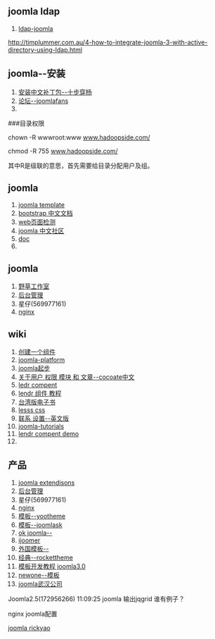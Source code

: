 ## joomla ldap
1. [ldap-joomla](http://timplummer.com.au/4-how-to-integrate-joomla-3-with-active-directory-using-ldap.html
)

http://timplummer.com.au/4-how-to-integrate-joomla-3-with-active-directory-using-ldap.html

## joomla--安装
1. [安装中文补丁包--十步穿杨](http://cocoate.com/zh-hans/j3cn/language)
2. [论坛--joomlafans](http://joomlafans.org/)
3. 

###目录权限

chown -R wwwroot:www www.hadoopside.com/

chmod -R 755 www.hadoopside.com/

其中R是级联的意思，首先需要给目录分配用户及组。

## joomla
1. [joomla template](http://sydney.joomladay.org.au/images/presos/how_to_build_a_template.pdf)
2. [bootstrap 中文文档](http://wrongwaycn.github.com/bootstrap/docs/index.html)
3. [web页面检测](http://webdevchecklist.com/)
4. [joomla 中文社区](http://www.joomla.cn/sitemap.html)
5. [doc](http://docs.joomla.org/)
6. 

## joomla
1. [野草工作室](http://www.ycway.com/about)
2. [后台管理](http://127.0.0.1/demo/project/Joomla_3.0.3-Stable-Full_Package/administrator/index.php?option=com_config)
3. 星仔(569977161)
4. [nginx](http://www.ycway.com/seo/nginx-joomla-conf.html)

## wiki
1. [创建一个组件](http://docs.joomla.org/Creating_a_simple_component_-_Part_1)
2. [joomla-platform](http://joomla.github.com/joomla-platform/)
3. [joomla起步](http://docs.joomla.org/Getting_Started_with_Joomla!)
4. [关于用户 权限 模块 和 文章--cocoate中文](http://cocoate.com/zh-hans/j3cn/)
5. [ledr compent](http://lendr.sparkbuilt.com/#)
6. [lendr 组件 教程](http://lendr.sparkbuilt.com/)
7. [台湾版电子书](http://www.abokuo.com/)
8. [lesss css](http://www.lesscss.net/)
9. [联系 设置--英文版 ](http://cocoate.com/j25/extensions/contacts)
10. [joomla-tutorials](http://www.joomlatutorials.com/joomla-tutorials/joomla-3-0-tutorials/joomla-3-0-admin/mass-email)
11. [lendr compent demo](http://lendr.websparkinc.com)
10. 

## 产品
1. [joomla extendisons ](http://menu.joomlaextensions.co.in/component/user/login.html)
2. [后台管理](http://127.0.0.1/demo/project/Joomla_3.0.3-Stable-Full_Package/administrator/index.php?option=com_config)
3. 星仔(569977161)
4. [nginx](http://www.ycway.com/seo/nginx-joomla-conf.html)
5. [模板--yootheme ](http://www.yootheme.com/demo/joomla)
6. [模板--joomlask](http://www.joomlask.com/joomla-cool-sites.html)
7. [ok joomla--](http://www.okjoomla.com/)
8. [ijoomer](https://www.ijoomer.com/iJoomer-Advance/ijoomer-advance-opensource-mobile-cms-for-joomla.html)
9. [外国模板--](http://www.siteground.com/tutorials/joomla3/)
10. [经典--rockettheme](http://demo.rockettheme.com/)
11. [模板开发教程 joomla3.0](http://www.inmotionhosting.com/support/edu/joomla-3/create-template/starting-template)
12. [newone--模板](http://www.newone.org/)
13. [joomla武汉公司](http://www.evebit.com/zh/about/about-evebit-digital.html)


Joomla2.5(172956266)  11:09:25
joomla 输出jqgrid 谁有例子？

nginx joomla配置

[joomla rickyao](http://www.rickyao.com/)
